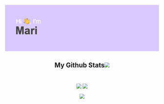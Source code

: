 ![Header](./header.png)
<p align="center">
<h2 align="center">
  My Github Stats<img src="https://media.giphy.com/media/VgCDAzcKvsR6OM0uWg/giphy.gif" width="50">
</h2>
 
<br>

<p align = "center">
  <img  src = "https://github-readme-stats.vercel.app/api?username=themaripool&show_icons=true&theme=radical&line_height=27">
  <img src = "https://github-readme-stats.vercel.app/api/top-langs/?username=themaripool&theme=radical&line_height=27">
</p>


<p align = "center">
 <img  src="https://github-readme-streak-stats.herokuapp.com/?user=themaripool&show_icons=true&locale=en&layout=compact&theme=radical&line_height=0" />
</p> 
